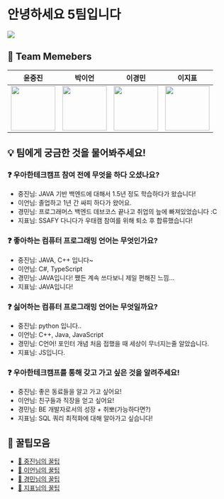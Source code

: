 # 안녕하세요 5팀입니다
![](https://github.com/woowa-techcamp-2024/hello-kariskan-hellomatia-tidavid1-Lechros/assets/85854384/4fb02e43-aa27-463d-8c0c-61b14f36390c)

## 👀 Team Memebers

<div align="center">

| <center>윤중진</center>                                                                                  | <center>박이언</center>                                                                                | <center>이경민</center>                                                                                  | <center>이지표</center>                                                                                      |
|-------------------------------------------------------------------------------------------------------|-----------------------------------------------------------------------------------------------------|-------------------------------------------------------------------------------------------------------|-----------------------------------------------------------------------------------------------------------|
| <a href="https://github.com/kariskan"><img width="100px" src="https://github.com/kariskan.png" /></a> | <a href="https://github.com/Lechros"><img width="100px" src="https://github.com/Lechros.png" /></a> | <a href="https://github.com/tidavid1"><img width="100px" src="https://github.com/tidavid1.png" /></a> | <a href="https://github.com/hellomatia"><img width="100px" src="https://github.com/hellomatia.png" /></a> |

</div>

## 💡 팀에게 궁금한 것을 물어봐주세요!

### ❓ 우아한테크캠프 참여 전에 무엇을 하다 오셨나요?

- 중진님: JAVA 기반 백엔드에 대해서 1.5년 정도 학습하다가 왔습니다!
- 이언님: 졸업하고 1년 간 싸피 하다가 왔어요.
- 경민님: 프로그래머스 백엔드 데브코스 끝나고 취업의 늪에 빠져있었습니다 :C
- 지표님: SSAFY 다니다가 우태캠 참여를 위해 퇴소 후 합류했습니다!

### ❓ 좋아하는 컴퓨터 프로그래밍 언어는 무엇인가요?

- 중진님: JAVA, C++ 입니다~
- 이언님: C#, TypeScript
- 경민님: JAVA입니다! 쨌든 계속 쓰다보니 제일 편해진 느낌...
- 지표님: JAVA입니다!

### ❓ 싫어하는 컴퓨터 프로그래밍 언어는 무엇일까요?

- 중진님: python 입니다..
- 이언님: C++, Java, JavaScript
- 경민님: C언어! 포인터 개념 처음 접했을 때 세상이 무너지는줄 알았습니다.
- 지표님: JS입니다.

### ❓ 우아한테크캠프를 통해 갖고 가고 싶은 것을 알려주세요!

- 중진님: 좋은 동료들을 알고 가고 싶어요!
- 이언님: 친구들과 직장을 얻고 싶어요!
- 경민님: BE 개발자로서의 성장 + 취뽀(가능하다면?)
- 지표님: SQL 쿼리 최적화에 대해 알아가고 싶습니다!

## 🍯 꿀팁모음
- [🐝 중진님의 꿀팁](https://github.com/woowa-techcamp-2024/hello-kariskan-hellomatia-tidavid1-Lechros/blob/main/kariskan_tip.md)
- [🐝 이언님의 꿀팁](https://github.com/woowa-techcamp-2024/hello-kariskan-hellomatia-tidavid1-Lechros/blob/main/Lechros.md)
- [🐝 경민님의 꿀팁](https://github.com/woowa-techcamp-2024/hello-kariskan-hellomatia-tidavid1-Lechros/blob/main/tidavid1.md)
- [🐝 지표님의 꿀팁](https://github.com/woowa-techcamp-2024/hello-kariskan-hellomatia-tidavid1-Lechros/blob/main/hellomatia_tip.md)
